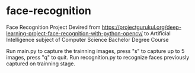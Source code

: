 # face-recognition
Face Recognition Project
Devired from https://projectgurukul.org/deep-learning-project-face-recognition-with-python-opencv/ to Artificial Intelligence subject of Computer Science Bachelor Degree Course

Run main.py to capture the trainning images, press "s" to capture up to 5 images, press "q" to quit.
Run recognition.py to recognize faces previously captured on trainning stage.

